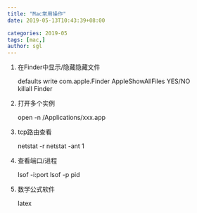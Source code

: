 ```yaml
---
title: "Mac常用操作"
date: 2019-05-13T10:43:39+08:00

categories: 2019-05
tags: [mac,]
author: sgl
---
```


1. 在Finder中显示/隐藏隐藏文件

    defaults write com.apple.Finder AppleShowAllFiles YES/NO  
    killall Finder
2. 打开多个实例
    
    open -n /Applications/xxx.app    
    
3. tcp路由查看
    
    netstat -r
    netstat -ant 1
    
4. 查看端口/进程

    lsof -i:port
    lsof -p pid   
    
5. 数学公式软件

    latex    